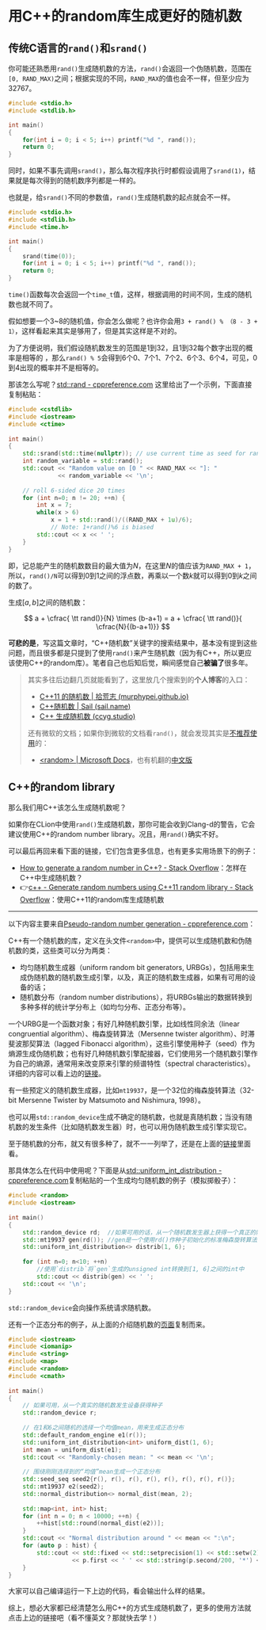 # 用C++的random库生成更好的随机数

## 传统C语言的`rand()`和`srand()`

你可能还熟悉用`rand()`生成随机数的方法，`rand()`会返回一个伪随机数，范围在`[0, RAND_MAX)`之间；根据实现的不同，`RAND_MAX`的值也会不一样，但至少应为32767。

```cpp
#include <stdio.h>
#include <stdlib.h>

int main()
{
    for(int i = 0; i < 5; i++) printf("%d ", rand());  
    return 0;
}
```

同时，如果不事先调用`srand()`，那么每次程序执行时都假设调用了`srand(1)`，结果就是每次得到的随机数序列都是一样的。

也就是，给`srand()`不同的参数值，`rand()`生成随机数的起点就会不一样。

```cpp
#include <stdio.h>
#include <stdlib.h>
#include <time.h>

int main()
{
    srand(time(0));
    for(int i = 0; i < 5; i++) printf("%d ", rand());
    return 0;
}
```

`time()`函数每次会返回一个`time_t`值，这样，根据调用的时间不同，生成的随机数也就不同了。

假如想要一个3~8的随机值，你会怎么做呢？也许你会用`3 + rand() % （8 - 3 + 1）`，这样看起来其实是够用了，但是其实这样是不对的。

为了方便说明，我们假设随机数发生的范围是1到32，且1到32每个数字出现的概率是相等的 ，那么`rand() % 5`会得到6个0、7个1、7个2、6个3、6个4，可见，0到4出现的概率并不是相等的。

那该怎么写呢？[std::rand - cppreference.com](https://en.cppreference.com/w/cpp/numeric/random/rand) 这里给出了一个示例，下面直接复制粘贴：

```cpp
#include <cstdlib>
#include <iostream>
#include <ctime>
 
int main() 
{
    std::srand(std::time(nullptr)); // use current time as seed for random generator
    int random_variable = std::rand();
    std::cout << "Random value on [0 " << RAND_MAX << "]: " 
              << random_variable << '\n';
 
    // roll 6-sided dice 20 times
    for (int n=0; n != 20; ++n) {
        int x = 7;
        while(x > 6) 
            x = 1 + std::rand()/((RAND_MAX + 1u)/6);
            // Note: 1+rand()%6 is biased
        std::cout << x << ' ';
    }
}
```

即，记总能产生的随机数数目的最大值为$N$，在这里$N$的值应该为`RAND_MAX + 1`，所以，`rand()/N`可以得到0到1之间的浮点数，再乘以一个数$k$就可以得到$0$到$k$之间的数了。

生成$[a,b]$之间的随机数：

$$
a + \cfrac{ \tt rand()}{N} \times (b-a+1) = a + \cfrac{ \tt rand()}{ \cfrac{N}{(b-a+1)}}
$$

**可悲的是**，写这篇文章时，“C++随机数”关键字的搜索结果中，基本没有提到这些问题，而且很多都是只提到了使用`rand()`来产生随机数（因为有C++，所以更应该使用C++的random库）。笔者自己也后知后觉，瞬间感觉自己**被骗了**很多年。

> 其实多往后边翻几页就能看到了，这里放几个搜索到的**个人博客**的入口：
>
> - [C++11 的随机数 | 拾荒志 (murphypei.github.io)](https://murphypei.github.io/blog/2019/10/cpp-random)
> - [C++随机数 | Sail (sail.name)](https://www.sail.name/2018/08/07/random-number-of-C++/)
> - [C++ 生成随机数 (ccyg.studio)](http://blog.ccyg.studio/article/91e20a65-45d1-49e8-b28a-a33b6ac0f96b/)
>
> 还有微软的文档；如果你到微软的文档看`rand()`，就会发现其实是[不推荐使用](https://docs.microsoft.com/zh-cn/cpp/c-runtime-library/reference/rand?view=msvc-160)的：
>
> - [\<random\> | Microsoft Docs](https://docs.microsoft.com/en-us/cpp/standard-library/random?view=msvc-160)，也有机翻的[中文版](https://docs.microsoft.com/zh-cn/cpp/standard-library/random?view=msvc-160)



## C++的random library 

那么我们用C++该怎么生成随机数呢？

如果你在CLion中使用`rand()`生成随机数，那你可能会收到Clang-d的警告，它会建议使用C++的random number library。况且，用`rand()`确实不好。

可以最后再回来看下面的链接，它们包含更多信息，也有更多实用场景下的例子：

- [How to generate a random number in C++? - Stack Overflow](https://stackoverflow.com/questions/13445688/how-to-generate-a-random-number-in-c)：怎样在C++中生成随机数？
- 👉[c++ - Generate random numbers using C++11 random library - Stack Overflow](https://stackoverflow.com/questions/19665818/generate-random-numbers-using-c11-random-library)：使用C++11的random库生成随机数

---

以下内容主要来自[Pseudo-random number generation - cppreference.com][Pseudo-random number generation]：

C++有一个随机数的库，定义在头文件`<random>`中，提供可以生成随机数和伪随机数的类，这些类可以分为两类：

- 均匀随机数生成器（uniform random bit generators, URBGs），包括用来生成伪随机数的随机数生成引擎，以及，真正的随机数生成器，如果有可用的设备的话；
- 随机数分布（random number distributions），将URBGs输出的数据转换到多种多样的统计学分布上（如均匀分布、正态分布等）。

一个URBG是一个函数对象；有好几种随机数引擎，比如线性同余法（linear congruential algorithm）、梅森旋转算法（Mersenne twister algorithm）、时滞斐波那契算法（lagged Fibonacci algorithm），这些引擎使用种子（seed）作为熵源生成伪随机数；也有好几种随机数引擎配接器，它们使用另一个随机数引擎作为自己的熵源，通常用来改变原来引擎的频谱特性（spectral characteristics）。详细的内容可以看上边的[链接][Pseudo-random number generation]。

有一些预定义的随机数生成器，比如`mt19937`，是一个32位的梅森旋转算法（32-bit Mersenne Twister by Matsumoto and Nishimura, 1998）。

也可以用`std::random_device`生成不确定的随机数，也就是真随机数；当没有随机数的发生条件（比如随机数发生器）时，也可以用伪随机数生成引擎实现它。

至于随机数的分布，就又有很多种了，就不一一列举了，还是在上面的[链接][Pseudo-random number generation]里面看。

[Pseudo-random number generation]:https://en.cppreference.com/w/cpp/numeric/random

那具体怎么在代码中使用呢？下面是从[std::uniform_int_distribution - cppreference.com](https://en.cppreference.com/w/cpp/numeric/random/uniform_int_distribution)复制粘贴的一个生成均匀随机数的例子（模拟掷骰子）：

```cpp
#include <random>
#include <iostream>
 
int main()
{
    std::random_device rd;  //如果可用的话，从一个随机数发生器上获得一个真正的随机数
    std::mt19937 gen(rd()); //gen是一个使用rd()作种子初始化的标准梅森旋转算法的随机数发生器
    std::uniform_int_distribution<> distrib(1, 6);
 
    for (int n=0; n<10; ++n)
        //使用`distrib`将`gen`生成的unsigned int转换到[1, 6]之间的int中
        std::cout << distrib(gen) << ' ';
    std::cout << '\n';
}
```

`std::random_device`会向操作系统请求随机数。

还有一个正态分布的例子，从上面的介绍随机数的[页面][Pseudo-random number generation]复制而来。

```cpp
#include <iostream>
#include <iomanip>
#include <string>
#include <map>
#include <random>
#include <cmath>
 
int main()
{
    // 如果可用，从一个真实的随机数发生设备获得种子
    std::random_device r;
 
    // 在1和6之间随机的选择一个均值mean，用来生成正态分布
    std::default_random_engine e1(r());
    std::uniform_int_distribution<int> uniform_dist(1, 6);
    int mean = uniform_dist(e1);
    std::cout << "Randomly-chosen mean: " << mean << '\n';
 
    // 围绕刚刚选择到的“均值”mean生成一个正态分布
    std::seed_seq seed2{r(), r(), r(), r(), r(), r(), r(), r()}; 
    std::mt19937 e2(seed2);
    std::normal_distribution<> normal_dist(mean, 2);
 
    std::map<int, int> hist;
    for (int n = 0; n < 10000; ++n) {
        ++hist[std::round(normal_dist(e2))];
    }
    std::cout << "Normal distribution around " << mean << ":\n";
    for (auto p : hist) {
        std::cout << std::fixed << std::setprecision(1) << std::setw(2)
                  << p.first << ' ' << std::string(p.second/200, '*') << '\n';
    }
}
```

大家可以自己编译运行一下上边的代码，看会输出什么样的结果。

综上，想必大家都已经清楚怎么用C++的方式生成随机数了，更多的使用方法就点击上边的链接吧（看不懂英文？那就快去学！）

